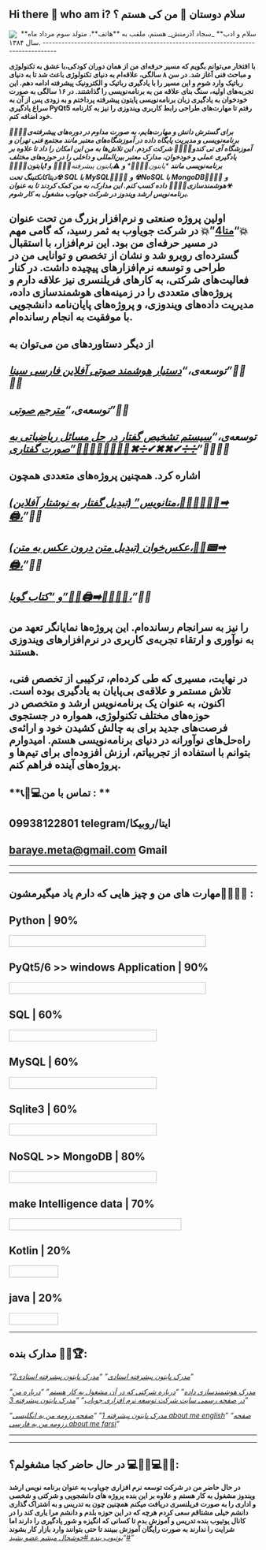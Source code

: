 ## Hi there 👋 who am i?                    سلام دوستان 👋 من کی هستم ؟ 

<img align="center" src="https://github.com/user-attachments/assets/3f234137-74c1-4c6f-8122-4eacc28a5b33">


<img align="center">
**سلام و ادب** _سجاد آذرمنش_ هستم، ملقب به **هاتف**، متولد سوم مرداد ماه سال ۱۳۸۴.
----------------------------------------------------------------------------------

**با افتخار می‌توانم بگویم که مسیر حرفه‌ای من از همان دوران کودکی،با عشق به تکنولوژی و مباحث فنی آغاز شد. در سن ۸ سالگی، علاقه‌ام به دنیای تکنولوژی باعث شد تا به دنیای رباتیک وارد شوم و این مسیر را با یادگیری رباتیک و الکترونیک پیشرفته ادامه دهم. این تجربه‌های اولیه، سنگ بنای علاقه من به برنامه‌نویسی را گذاشتند. در ۱۶ سالگی به صورت خودخوان به یادگیری زبان برنامه‌نویسی پایتون پیشرفته پرداختم و به زودی پس از آن به سراغ یادگیری PyQt5 رفتم تا مهارت‌های طراحی رابط کاربری ویندوزی را نیز به کارنامه خود اضافه کنم.**

_**👨‍💻👨‍💻برای گسترش دانش و مهارت‌هایم، به صورت مداوم در دوره‌های پیشرفته‌ی برنامه‌نویسی و مدیریت پایگاه داده در آموزشگاه‌های معتبر مانند مجتمع فنی تهران و آموزشگاه آی تی کندو👨‍💻👨‍💻 شرکت کردم. این تلاش‌ها به من این امکان را داد تا علاوه بر یادگیری عملی و خودخوان، مدارک معتبر بین‌المللی و داخلی را در حوزه‌های مختلف برنامه‌نویسی مانند**_ _**پایتون*👨‍💻👨‍💻*_ _**و**_ **⚠پایتون پیشرفته*👨‍💻👨‍💻* _**و**_ _**❗پایتون👨‍💻👨‍💻**_ _**☢دیتاکانکتینگ تحت SQL با MySQL👨‍💻👨‍💻**_ _**و**_ _**☢NoSQL با MongoDB👨‍💻👨‍💻**_ _**و**_ _**☣هوشمندسازی👨‍💻👨‍💻**_ _**داده کسب کنم. این مدارک، به من کمک کردند تا به عنوان برنامه‌نویس ارشد ویندوز در شرکت جویاوب مشغول به کار شوم.**_

اولین پروژه صنعتی و نرم‌افزار بزرگ من تحت عنوان 💥“[متا4](https://azarmeta.com)”💥 در شرکت جویاوب به ثمر رسید، که گامی مهم در مسیر حرفه‌ای من بود. این نرم‌افزار، با استقبال گسترده‌ای روبرو شد و نشان از تخصص و توانایی من در طراحی و توسعه نرم‌افزارهای پیچیده داشت. در کنار فعالیت‌های شرکتی، به کارهای فریلنسری نیز علاقه دارم و پروژه‌های متعددی را در زمینه‌های هوشمندسازی داده، مدیریت داده‌های ویندوزی، و پروژه‌های پایان‌نامه دانشجویی با موفقیت به انجام رسانده‌ام.
-------------------------------------------------------------------------------------------------------------------------------------------------------------------------------------------------------------------------------------------------------------------------------------------------------------------------------------------------------------------------------------------------------------------------------------------------------------------------

از دیگر دستاوردهای من می‌توان به
-----------------------------------------------


*توسعه‌ی،“[دستیار هوشمند صوتی آفلاین فارسی سینا](https://github.com/sina-1384hatefesabegh/-a-personal-assistant-for-windows)”👨‍💻👨‍💻*
-----------------------------------------------

*توسعه‌ی،“[مترجم صوتی](https://github.com/sina-1384hatefesabegh/voice-smart-translatore-)”🧏‍♂️*
-----------------------------------------------

*توسعه‌ی،“[سیستم تشخیص گفتار در حل مسائل ریاضیاتی به صورت گفتاری”👨‍💻🧏‍♂️🧏‍♀️➕➖✖➗✔✖✖✔➗➗](https://github.com/sina-1384hatefesabegh/-a-personal-assistant-for-windows)”👨‍💻👨‍💻*
-------------------------------------------------------

اشاره کرد. همچنین پروژه‌های متعددی همچون
----------------------------------------

*[متانویس” (تبدیل گفتار به نوشتار آفلاین)،👨‍💻🧏‍♂️🧏‍♀️➡🖨،](https://github.com/sina-1384hatefesabegh/Meta4-4/blob/main/README.md)”🧏‍♂️*
-----------------------------------------

*[عکس‌خوان (تبدیل متن درون عکس به متن)،👨‍💻📟➡🖨،](https://github.com/sina-1384hatefesabegh/Meta4-4/blob/main/README.md)”🧏‍♂️*
---------------------------------------

*[و “کتاب گویا”👨‍💻🖨➡🧏‍♂️🧏‍♀️،](https://github.com/sina-1384hatefesabegh/Meta4-4/blob/main/README.md)”🧏‍♂️*
-------------

را نیز به سرانجام رسانده‌ام. این پروژه‌ها نمایانگر تعهد من به نوآوری و ارتقاء تجربه‌ی کاربری در نرم‌افزارهای ویندوزی هستند.
---------------------------------------------------------------------------------------------------------------------------

**در نهایت، مسیری که طی کرده‌ام، ترکیبی از تخصص فنی، تلاش مستمر و علاقه‌ی بی‌پایان به یادگیری بوده است. اکنون، به عنوان یک برنامه‌نویس ارشد و متخصص در حوزه‌های مختلف تکنولوژی، همواره در جستجوی فرصت‌های جدید برای به چالش کشیدن خود و ارائه‌ی راه‌حل‌های نوآورانه در دنیای برنامه‌نویسی هستم. امیدوارم بتوانم با استفاده از تجربیاتم، ارزش افزوده‌ای برای تیم‌ها و پروژه‌های آینده فراهم کنم.**
---------------------------------------------------------------------------------------------------------------------------
**📞📠💻تماس با من : **
-----------------
**09938122801 telegram/ایتا/روبیکا**
-----------------
**baraye.meta@gmail.com    Gmail**
-----------------
-----------------
-----------------
## مهارت های من و چیز هایی که دارم یاد میگیرمشون👨‍💻👨‍💻 :

<h2 align="left">Python | 90% </h2>  <img scr="https://github.com/sina-1384hatefesabegh/sina-1384hatefesabegh/blob/main/progress%20bar.png?raw=true" height="24" width="400">

<h2 align="left">PyQt5/6 >> windows Application | 90% </h2>  <img scr="https://github.com/sina-1384hatefesabegh/sina-1384hatefesabegh/blob/main/progress%20bar.png?raw=true" height="24" width="400">


<h2 align="left">SQL | 60% </h2>  <img scr="https://github.com/sina-1384hatefesabegh/sina-1384hatefesabegh/blob/main/progress%20bar.png?raw=true" height="24" width="300">

<h2 align="left">MySQL | 60% </h2>  <img scr="https://github.com/sina-1384hatefesabegh/sina-1384hatefesabegh/blob/main/progress%20bar.png?raw=true" height="24" width="300">

<h2 align="left">Sqlite3 | 60% </h2>  <img scr="https://github.com/sina-1384hatefesabegh/sina-1384hatefesabegh/blob/main/progress%20bar.png?raw=true" height="24" width="300">

<h2 align="left">NoSQL >> MongoDB | 80% </h2>  <img scr="https://github.com/sina-1384hatefesabegh/sina-1384hatefesabegh/blob/main/progress%20bar.png?raw=true" height="24" width="300">

<h2 align="left">make Intelligence data | 70% </h2>  <img scr="https://github.com/sina-1384hatefesabegh/sina-1384hatefesabegh/blob/main/progress%20bar.png?raw=true" height="24" width="350">

<h2 align="left">Kotlin | 20% </h2>  <img scr="https://github.com/sina-1384hatefesabegh/sina-1384hatefesabegh/blob/main/progress%20bar.png?raw=true" height="24" width="100">

<h2 align="left">java | 20% </h2>  <img scr="https://github.com/sina-1384hatefesabegh/sina-1384hatefesabegh/blob/main/progress%20bar.png?raw=true" height="24" width="100">

-----------------
## مدارک بنده 🥇🏅🏆:
*“[مدرک پایتون پیشرفته استادی](https://drive.google.com/file/d/1_qUKxrc0rzv5hGJEINGA9tbPdP-UNgGO/view?usp=sharing)”*
*“[مدرک پایتون پیشرفته استادی2](https://drive.google.com/file/d/1_d2Pi-A2pLE7kkDnoBhpz5KMTcXXNgyN/view?usp=sharing)”*

*“[مدرک هوشمندسازی داده](https://drive.google.com/file/d/1yYu3hnQNIwPv48_dZgtrWFIY8BrZgxE1/view?usp=sharing)”*
*“[درباره شرکتی که در آن مشغول به کار هستم](https://drive.google.com/file/d/1YSKPOZin4f3SlYoQKzgy-hnh2d3Aw5yN/view?usp=sharing)”*
*“[درباره من در صفحه رسمی سایت شرکت توسعه نرم افزاری جویاب](https://drive.google.com/file/d/1_SNSHJfVsNrYbDg3TJN8CEqbAAKHOnWm/view?usp=sharing)”*
*“[مدرک پایتون پیشرفته 3](https://drive.google.com/file/d/1VlgX4ZVNAj1a0d1gC1NUk_dR8Zg3utDW/view?usp=sharing)”*

*“[مدرک پایتون پیشرفته 1](https://drive.google.com/file/d/1RPvmtVaaBXsoI8OSO0wN9ZLZap6amd0s/view?usp=sharing)”*
*“[صفحه رزومه من به انگلیسی about me english](https://drive.google.com/file/d/1_7IohV8z3n_8OXfbyM08_qKdt9O8de-l/view?usp=sharing)”*
*“[صفحه رزومه من به فارسی about me farsi](https://drive.google.com/file/d/14jiv6lThl2btq1pThY0QiT6XS6Bn9GK7/view?usp=sharing)”*


-----------------
-----------------
## در حال حاضر کجا مشغولم؟ 💻👨‍💻💻👨‍💻:
**در حال حاضر من در شرکت توسعه نرم افزاری جویاوب به عنوان برنامه نویس ارشد ویندوز مشغول به کار هستم**
**و علاوه بر این بنده پروژه های دانشجویی و شرکتی و شخصی و اداری را به صورت فریلنسری دریافت میکنم**
**همچنین چون به تدریس و به اشتراک گذاری دانشم خیلی مشتاقم سعی کردم هرچه که در این حوزه بلدم و دانشم مرا یاری کند را در کانال یوتیوب بنده تدریس و آموزش بدم تا کسانی که انگیزه و شور یادگیری را دارند اما شرایت را ندارند به صورت رایگان آموزش ببینند تا حتی بتوانند وارد بازار کار بشوند**
*“[یوتیوب بنده *#خوشحال میشم عضو بشید#*](https://www.youtube.com/channel/UCRcOtBFuftbzudA-xsgmB-g)”*

